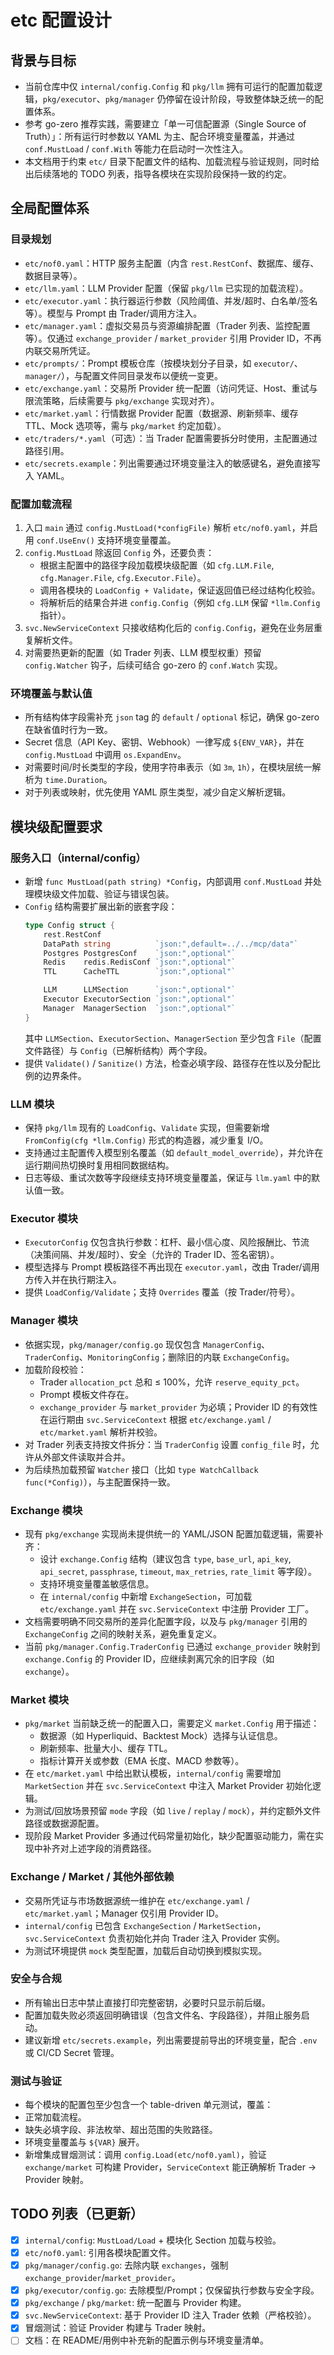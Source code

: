 # etc 配置设计

## 背景与目标
- 当前仓库中仅 `internal/config.Config` 和 `pkg/llm` 拥有可运行的配置加载逻辑，`pkg/executor`、`pkg/manager` 仍停留在设计阶段，导致整体缺乏统一的配置体系。
- 参考 go-zero 推荐实践，需要建立「单一可信配置源（Single Source of Truth）」：所有运行时参数以 YAML 为主、配合环境变量覆盖，并通过 `conf.MustLoad` / `conf.With` 等能力在启动时一次性注入。
- 本文档用于约束 `etc/` 目录下配置文件的结构、加载流程与验证规则，同时给出后续落地的 TODO 列表，指导各模块在实现阶段保持一致的约定。

## 全局配置体系
### 目录规划
- `etc/nof0.yaml`：HTTP 服务主配置（内含 `rest.RestConf`、数据库、缓存、数据目录等）。
- `etc/llm.yaml`：LLM Provider 配置（保留 `pkg/llm` 已实现的加载流程）。
 - `etc/executor.yaml`：执行器运行参数（风险阈值、并发/超时、白名单/签名等）。模型与 Prompt 由 Trader/调用方注入。
 - `etc/manager.yaml`：虚拟交易员与资源编排配置（Trader 列表、监控配置等）。仅通过 `exchange_provider` / `market_provider` 引用 Provider ID，不再内联交易所凭证。
- `etc/prompts/`：Prompt 模板仓库（按模块划分子目录，如 `executor/`、`manager/`），与配置文件同目录发布以便统一变更。
- `etc/exchange.yaml`：交易所 Provider 统一配置（访问凭证、Host、重试与限流策略，后续需要与 `pkg/exchange` 实现对齐）。
- `etc/market.yaml`：行情数据 Provider 配置（数据源、刷新频率、缓存 TTL、Mock 选项等，需与 `pkg/market` 约定加载）。
- `etc/traders/*.yaml`（可选）：当 Trader 配置需要拆分时使用，主配置通过路径引用。
- `etc/secrets.example`：列出需要通过环境变量注入的敏感键名，避免直接写入 YAML。

### 配置加载流程
1. 入口 `main` 通过 `config.MustLoad(*configFile)` 解析 `etc/nof0.yaml`，并启用 `conf.UseEnv()` 支持环境变量覆盖。
2. `config.MustLoad` 除返回 `Config` 外，还要负责：
   - 根据主配置中的路径字段加载模块级配置（如 `cfg.LLM.File`, `cfg.Manager.File`, `cfg.Executor.File`）。
   - 调用各模块的 `LoadConfig + Validate`，保证返回值已经过结构化校验。
   - 将解析后的结果合并进 `config.Config`（例如 `cfg.LLM` 保留 `*llm.Config` 指针）。
3. `svc.NewServiceContext` 只接收结构化后的 `config.Config`，避免在业务层重复解析文件。
4. 对需要热更新的配置（如 Trader 列表、LLM 模型权重）预留 `config.Watcher` 钩子，后续可结合 go-zero 的 `conf.Watch` 实现。

### 环境覆盖与默认值
- 所有结构体字段需补充 `json` tag 的 `default` / `optional` 标记，确保 go-zero 在缺省值时行为一致。
- Secret 信息（API Key、密钥、Webhook）一律写成 `${ENV_VAR}`，并在 `config.MustLoad` 中调用 `os.ExpandEnv`。
- 对需要时间/时长类型的字段，使用字符串表示（如 `3m`, `1h`），在模块层统一解析为 `time.Duration`。
- 对于列表或映射，优先使用 YAML 原生类型，减少自定义解析逻辑。

## 模块级配置要求
### 服务入口（internal/config）
- 新增 `func MustLoad(path string) *Config`，内部调用 `conf.MustLoad` 并处理模块级文件加载、验证与错误包装。
- `Config` 结构需要扩展出新的嵌套字段：
  ```go
  type Config struct {
      rest.RestConf
      DataPath string          `json:",default=../../mcp/data"`
      Postgres PostgresConf    `json:",optional"`
      Redis    redis.RedisConf `json:",optional"`
      TTL      CacheTTL        `json:",optional"`

      LLM      LLMSection      `json:",optional"`
      Executor ExecutorSection `json:",optional"`
      Manager  ManagerSection  `json:",optional"`
  }
  ```
  其中 `LLMSection`、`ExecutorSection`、`ManagerSection` 至少包含 `File`（配置文件路径）与 `Config`（已解析结构）两个字段。
- 提供 `Validate()` / `Sanitize()` 方法，检查必填字段、路径存在性以及分配比例的边界条件。

### LLM 模块
- 保持 `pkg/llm` 现有的 `LoadConfig`、`Validate` 实现，但需要新增 `FromConfig(cfg *llm.Config)` 形式的构造器，减少重复 I/O。
- 支持通过主配置传入模型别名覆盖（如 `default_model_override`），并允许在运行期间热切换时复用相同数据结构。
- 日志等级、重试次数等字段继续支持环境变量覆盖，保证与 `llm.yaml` 中的默认值一致。

### Executor 模块
 - `ExecutorConfig` 仅包含执行参数：杠杆、最小信心度、风险报酬比、节流（决策间隔、并发/超时）、安全（允许的 Trader ID、签名密钥）。
 - 模型选择与 Prompt 模板路径不再出现在 `executor.yaml`，改由 Trader/调用方传入并在执行期注入。
 - 提供 `LoadConfig/Validate`；支持 `Overrides` 覆盖（按 Trader/符号）。

### Manager 模块
 - 依据实现，`pkg/manager/config.go` 现仅包含 `ManagerConfig`、`TraderConfig`、`MonitoringConfig`；删除旧的内联 `ExchangeConfig`。
 - 加载阶段校验：
   - Trader `allocation_pct` 总和 ≤ 100%，允许 `reserve_equity_pct`。
   - Prompt 模板文件存在。
   - `exchange_provider` 与 `market_provider` 为必填；Provider ID 的有效性在运行期由 `svc.ServiceContext` 根据 `etc/exchange.yaml` / `etc/market.yaml` 解析并校验。
- 对 Trader 列表支持按文件拆分：当 `TraderConfig` 设置 `config_file` 时，允许从外部文件读取并合并。
- 为后续热加载预留 `Watcher` 接口（比如 `type WatchCallback func(*Config)`），与主配置保持一致。

### Exchange 模块
- 现有 `pkg/exchange` 实现尚未提供统一的 YAML/JSON 配置加载逻辑，需要补齐：
  - 设计 `exchange.Config` 结构（建议包含 `type`, `base_url`, `api_key`, `api_secret`, `passphrase`, `timeout`, `max_retries`, `rate_limit` 等字段）。
  - 支持环境变量覆盖敏感信息。
  - 在 `internal/config` 中新增 `ExchangeSection`，可加载 `etc/exchange.yaml` 并在 `svc.ServiceContext` 中注册 Provider 工厂。
- 文档需要明确不同交易所的差异化配置字段，以及与 `pkg/manager` 引用的 `ExchangeConfig` 之间的映射关系，避免重复定义。
- 当前 `pkg/manager.Config.TraderConfig` 已通过 `exchange_provider` 映射到 `exchange.Config` 的 Provider ID，应继续剥离冗余的旧字段（如 `exchange`）。

### Market 模块
- `pkg/market` 当前缺乏统一的配置入口，需要定义 `market.Config` 用于描述：
  - 数据源（如 Hyperliquid、Backtest Mock）选择与认证信息。
  - 刷新频率、批量大小、缓存 TTL。
  - 指标计算开关或参数（EMA 长度、MACD 参数等）。
- 在 `etc/market.yaml` 中给出默认模板，`internal/config` 需要增加 `MarketSection` 并在 `svc.ServiceContext` 中注入 Market Provider 初始化逻辑。
- 为测试/回放场景预留 `mode` 字段（如 `live` / `replay` / `mock`），并约定额外文件路径或数据源配置。
- 现阶段 Market Provider 多通过代码常量初始化，缺少配置驱动能力，需在实现中补齐对上述字段的消费路径。

### Exchange / Market / 其他外部依赖
 - 交易所凭证与市场数据源统一维护在 `etc/exchange.yaml` / `etc/market.yaml`；Manager 仅引用 Provider ID。
 - `internal/config` 已包含 `ExchangeSection` / `MarketSection`，`svc.ServiceContext` 负责初始化并向 Trader 注入 Provider 实例。
- 为测试环境提供 `mock` 类型配置，加载后自动切换到模拟实现。

### 安全与合规
- 所有输出日志中禁止直接打印完整密钥，必要时只显示前后缀。
- 配置加载失败必须返回明确错误（包含文件名、字段路径），并阻止服务启动。
- 建议新增 `etc/secrets.example`，列出需要提前导出的环境变量，配合 `.env` 或 CI/CD Secret 管理。

### 测试与验证
 - 每个模块的配置包至少包含一个 table-driven 单元测试，覆盖：
  - 正常加载流程。
  - 缺失必填字段、非法枚举、超出范围的失败路径。
  - 环境变量覆盖与 `${VAR}` 展开。
 - 新增集成冒烟测试：调用 `config.Load(etc/nof0.yaml)`，验证 `exchange/market` 可构建 Provider，`ServiceContext` 能正确解析 Trader -> Provider 映射。

## TODO 列表（已更新）
 - [x] `internal/config`: `MustLoad/Load` + 模块化 Section 加载与校验。
 - [x] `etc/nof0.yaml`: 引用各模块配置文件。
 - [x] `pkg/manager/config.go`: 去除内联 `exchanges`，强制 `exchange_provider`/`market_provider`。
 - [x] `pkg/executor/config.go`: 去除模型/Prompt；仅保留执行参数与安全字段。
 - [x] `pkg/exchange` / `pkg/market`: 统一配置与 Provider 构建。
 - [x] `svc.NewServiceContext`: 基于 Provider ID 注入 Trader 依赖（严格校验）。
 - [x] 冒烟测试：验证 Provider 构建与 Trader 映射。
 - [ ] 文档：在 README/用例中补充新的配置示例与环境变量清单。
